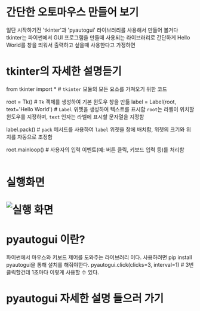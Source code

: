 # 간단한 오토마우스 만들어 보기
일단 시작하기전 'tkinter'과 'pyautogui' 라이브러리를 사용해서 만들어 볼거다 
tkinter는 파이썬에서 GUI 프로그램을 만들때 사용되는 라이브러리로 간단하게 Hello World를 창을 띄워서 출력하고 싶을때 사용한다고 가정하면
# tkinter의 자세한  설명듣기
from tkinter import * # `tkinter` 모듈의 모든 요소를 가져오기 위한 코드

root = Tk() # `Tk` 객체를 생성하여 기본 윈도우 창을 만듦
label = Label(root, text='Hello World') # `Label` 위젯을 생성하여 텍스트를 표시함 `root`는 라벨이 위치할 윈도우를 지정하며, `text` 인자는 라벨에 표시할 문자열을 지정함

label.pack() # `pack` 메서드를 사용하여 `label` 위젯을 창에 배치함, 위젯의 크기와 위치를 자동으로 조정함

root.mainloop() # 사용자의 입력 이벤트(예: 버튼 클릭, 키보드 입력 등)를 처리함 <br><br> 
# 실행화면 <br><br> ![실행 화면](https://github.com/TaehanLee07/PYTHON/assets/121335699/beb233d5-8e17-4f7d-9a07-18cb8c45ecba)

# pyautogui 이란?
파이썬에서 마우스와 키보드 제어를 도와주는 라이브러리 이다.
사용하려면  pip install pyautogui을 통해 설치를 해줘야한다.
pyautogui.click(clicks=3, interval=1) # 3번 클릭할건데 1초마다
이렇게 사용할 수 있다.
# pyautogui 자세한 설명 들으러 가기
 
